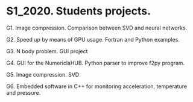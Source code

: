 # S1_2020. Students projects. 

G1. Image compression. Comparison between SVD and neural networks.

G2. Speed up by means of GPU usage. Fortran and Python examples. 

G3. N body problem. GUI project 

G4.  GUI for the NumericlaHUB. Python parser to improve f2py program. 

G5. Image compression. SVD 

G6. Embedded software in C++ for monitoring acceleration, temperature and pressure.  
